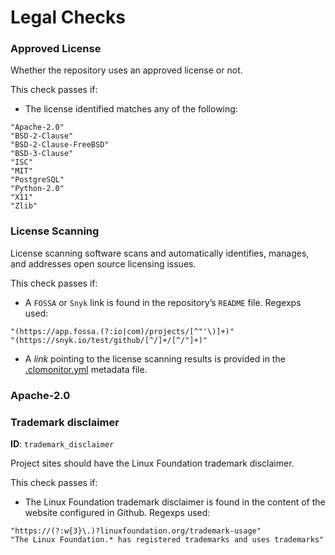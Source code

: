 # Legal Checks

### Approved License

Whether the repository uses an approved license or not.

This check passes if:

* The license identified matches any of the following:

```
"Apache-2.0"
"BSD-2-Clause"
"BSD-2-Clause-FreeBSD"
"BSD-3-Clause"
"ISC"
"MIT"
"PostgreSQL"
"Python-2.0"
"X11"
"Zlib"
```

### License Scanning

License scanning software scans and automatically identifies, manages, and addresses open source licensing issues.

This check passes if:

* A `FOSSA` or `Snyk` link is found in the repository’s `README` file. Regexps used:

```
"(https://app.fossa.(?:io|com)/projects/[^"'\)]+)"
"(https://snyk.io/test/github/[^/]+/[^/"]+)"
```

* A _link_ pointing to the license scanning results is provided in the [.clomonitor.yml](https://github.com/cncf/clomonitor/blob/main/docs/metadata/.clomonitor.yml) metadata file.

### Apache-2.0



### Trademark disclaimer <a href="#trademark-disclaimer" id="trademark-disclaimer"></a>

**ID**: `trademark_disclaimer`

Project sites should have the Linux Foundation trademark disclaimer.

This check passes if:

* The Linux Foundation trademark disclaimer is found in the content of the website configured in Github. Regexps used:

```
"https://(?:w{3}\.)?linuxfoundation.org/trademark-usage"
"The Linux Foundation.* has registered trademarks and uses trademarks"
```

